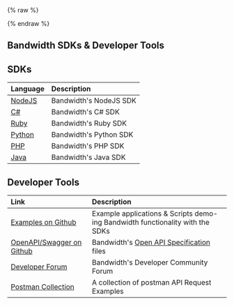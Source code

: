 {% raw %}
<section class="sdksAbout">
{% endraw %}

# Bandwidth SDKs & Developer Tools

## SDKs

| Language              | Description            |
|:----------------------|:-----------------------|
| [NodeJS](./node.md)   | Bandwidth's NodeJS SDK |
| [C#](./csharp.md)     | Bandwidth's C# SDK     |
| [Ruby](./ruby.md)     | Bandwidth's Ruby SDK   |
| [Python](./python.md) | Bandwidth's Python SDK |
| [PHP](./php.md)       | Bandwidth's PHP SDK    |
| [Java](./java.md)     | Bandwidth's Java SDK   |

## Developer Tools

| Link                                                                                        | Description                                                                                        |
|:--------------------------------------------------------------------------------------------|:---------------------------------------------------------------------------------------------------|
| [Examples on Github](https://github.com/bandwidth-samples)                                 | Example applications & Scripts demo-ing Bandwidth functionality with the SDKs                      |
| [OpenAPI/Swagger on Github](https://github.com/Bandwidth/openapi-specs) | Bandwidth's [Open API Specification](https://swagger.io/solutions/getting-started-with-oas/) files |
| [Developer Forum](http://bandwidthdashboard.discussion.community/)                          | Bandwidth's Developer Community Forum                                                              |
| [Postman Collection](https://github.com/Bandwidth/postman) | A collection of postman API Request Examples                                                      |

